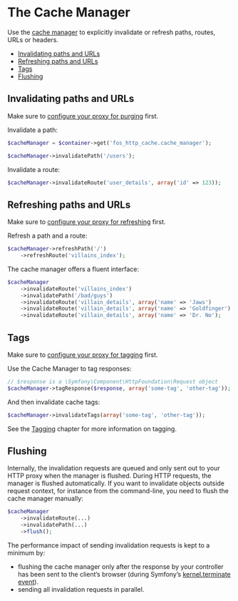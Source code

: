 The Cache Manager
=================

Use the [cache manager](/CacheManager.php) to explicitly invalidate or refresh
paths, routes, URLs or headers.

* [Invalidating paths and URLs](#invalidating-paths-and-urls)
* [Refreshing paths and URLs](#refreshing-paths-and-urls)
* [Tags](#tags)
* [Flushing](#flushing)

Invalidating paths and URLs
---------------------------

Make sure to [configure your proxy for purging](varnish.md#purge) first.

Invalidate a path:

```php
$cacheManager = $container->get('fos_http_cache.cache_manager');

$cacheManager->invalidatePath('/users');
```

Invalidate a route:

```php
$cacheManager->invalidateRoute('user_details', array('id' => 123));
```

Refreshing paths and URLs
-------------------------

Make sure to [configure your proxy for refreshing](varnish.md#refresh) first.

Refresh a path and a route:

```php
$cacheManager->refreshPath('/')
    ->refreshRoute('villains_index');
```

The cache manager offers a fluent interface:

```php
$cacheManager
    ->invalidateRoute('villains_index')
    ->invalidatePath('/bad/guys')
    ->invalidateRoute('villain_details', array('name' => 'Jaws')
    ->invalidateRoute('villain_details', array('name' => 'Goldfinger')
    ->invalidateRoute('villain_details', array('name' => 'Dr. No');
```

Tags
----

Make sure to [configure your proxy for tagging](varnish.md#tagging) first.

Use the Cache Manager to tag responses:

```php
// $response is a \Symfony\Component\HttpFoundation\Request object
$cacheManager->tagResponse($response, array('some-tag', 'other-tag'));
```

And then invalidate cache tags:

```php
$cacheManager->invalidateTags(array('some-tag', 'other-tag'));
```

See the [Tagging](tagging.md) chapter for more information on tagging.

Flushing
--------

Internally, the invalidation requests are queued and only sent out to your HTTP
proxy when the manager is flushed. During HTTP requests, the manager is flushed
automatically. If you want to invalidate objects outside request context, for
instance from the command-line, you need to flush the cache manager manually:

```php
$cacheManager
    ->invalidateRoute(...)
    ->invalidatePath(...)
    ->flush();
```

The performance impact of sending invalidation requests is kept to a minimum by:

* flushing the cache manager only after the response by your controller has been sent to the client’s browser
(during Symfony’s [kernel.terminate event](http://symfony.com/doc/current/components/http_kernel/introduction.html#the-kernel-terminate-event)).
* sending all invalidation requests in parallel.